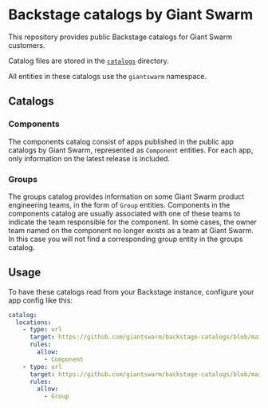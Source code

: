 # Backstage catalogs by Giant Swarm

This repository provides public Backstage catalogs for Giant Swarm customers.

Catalog files are stored in the [`catalogs`](https://github.com/giantswarm/backstage-catalogs/tree/main/catalogs) directory.

All entities in these catalogs use the `giantswarm` namespace.

## Catalogs

### Components

The components catalog consist of apps published in the public app catalogs by Giant Swarm, represented as `Component` entities. For each app, only information on the latest release is included.

### Groups

The groups catalog provides information on some Giant Swarm product engineering teams, in the form of `Group` entities. Components in the components catalog are usually associated with one of these teams to indicate the team responsible for the component. In some cases, the owner team named on the component no longer exists as a team at Giant Swarm. In this case you will not find a corresponding group entity in the groups catalog.

## Usage

To have these catalogs read from your Backstage instance, configure your app config like this:

```yaml
catalog:
  locations:
    - type: url
      target: https://github.com/giantswarm/backstage-catalogs/blob/main/catalogs/components.yaml
      rules:
        allow:
          - Component
    - type: url
      target: https://github.com/giantswarm/backstage-catalogs/blob/main/catalogs/groups.yaml
      rules:
        allow:
          - Group
```
